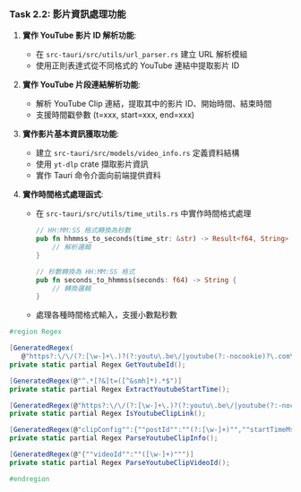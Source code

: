 ### Task 2.2: 影片資訊處理功能

1. **實作 YouTube 影片 ID 解析功能**:
   - 在 `src-tauri/src/utils/url_parser.rs` 建立 URL 解析模組
   - 使用正則表達式從不同格式的 YouTube 連結中提取影片 ID

2. **實作 YouTube 片段連結解析功能**:
   - 解析 YouTube Clip 連結，提取其中的影片 ID、開始時間、結束時間
   - 支援時間戳參數 (t=xxx, start=xxx, end=xxx)

3. **實作影片基本資訊獲取功能**:
   - 建立 `src-tauri/src/models/video_info.rs` 定義資料結構
   - 使用 `yt-dlp` crate 擷取影片資訊
   - 實作 Tauri 命令介面向前端提供資料

4. **實作時間格式處理函式**:
   - 在 `src-tauri/src/utils/time_utils.rs` 中實作時間格式處理
     ```rust
     // HH:MM:SS 格式轉換為秒數
     pub fn hhmmss_to_seconds(time_str: &str) -> Result<f64, String> {
         // 解析邏輯
     }
     
     // 秒數轉換為 HH:MM:SS 格式
     pub fn seconds_to_hhmmss(seconds: f64) -> String {
         // 轉換邏輯
     }
     ```
   - 處理各種時間格式輸入，支援小數點秒數

```csharp
#region Regex

[GeneratedRegex(
   @"https?:\/\/(?:[\w-]+\.)?(?:youtu\.be\/|youtube(?:-nocookie)?\.com\S*[^\w\s-])([\w-]{11})(?=[^\w-]|$)(?![?=&+%\w.-]*(?:['""][^<>]*>|<\/a>))[?=&+%\w.-]*")]
private static partial Regex GetYoutubeId();

[GeneratedRegex(@"^.*[?&]t=([^&smh]*).*$")]
private static partial Regex ExtractYoutubeStartTime();

[GeneratedRegex(@"https?:\/\/(?:[\w-]+\.)?(?:youtu\.be\/|youtube(?:-nocookie)?\.com\/)clip\/[?=&+%\w.-]*")]
private static partial Regex IsYoutubeClipLink();

[GeneratedRegex(@"clipConfig"":{""postId"":""(?:[\w-]+)"",""startTimeMs"":""(\d+)"",""endTimeMs"":""(\d+)""}")]
private static partial Regex ParseYoutubeClipInfo();

[GeneratedRegex(@"{""videoId"":""([\w-]+)""")]
private static partial Regex ParseYoutubeClipVideoId();

#endregion
```
